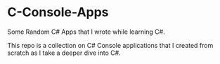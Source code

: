 # C-Console-Apps
Some Random C# Apps that I wrote while learning C#.

This repo is a collection on C# Console applications that I created from scratch as I take a deeper dive into C#.
